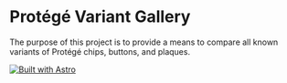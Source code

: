 # Protégé Variant Gallery

The purpose of this project is to provide a means to compare all known variants of Protégé chips, buttons, and plaques.

[![Built with Astro](https://astro.badg.es/v2/built-with-astro/small.svg)](https://astro.build)
